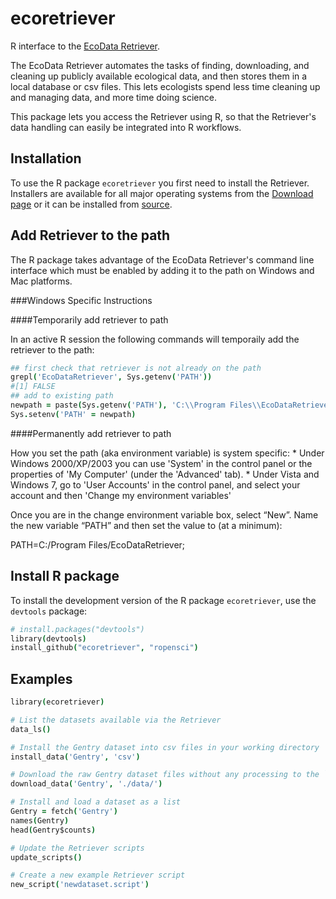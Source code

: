 ecoretriever
============

R interface to the [EcoData Retriever](http://ecodataretriever.org).

The EcoData Retriever automates the tasks of finding, downloading, and cleaning
up publicly available ecological data, and then stores them in a local database
or csv files. This lets ecologists spend less time cleaning up and managing
data, and more time doing science.

This package lets you access the Retriever using R, so that the Retriever's data
handling can easily be integrated into R workflows.

Installation
------------
To use the R package `ecoretriever` you first need to install the Retriever.
Installers are available for all major operating systems from the [Download page](http://ecodataretriever.org/download.html) or it can be installed from [source](https://github.com/weecology/retriever).

Add Retriever to the path
-------------------------
The R package takes advantage of the EcoData Retriever's command line interface which must be enabled by adding it to the path on Windows and Mac platforms.

###Windows Specific Instructions

####Temporarily add retriever to path

In an active R session the following commands will temporaily add the retriever to the path:

```coffee
## first check that retriever is not already on the path
grepl('EcoDataRetriever', Sys.getenv('PATH'))
#[1] FALSE
## add to existing path
newpath = paste(Sys.getenv('PATH'), 'C:\\Program Files\\EcoDataRetriever', sep=';')
Sys.setenv('PATH' = newpath)
```

####Permanently add retriever to path

How you set the path (aka environment variable) is system specific: * Under Windows 2000/XP/2003 you can use 'System' in the control panel or the properties of 'My Computer' (under the 'Advanced' tab). * Under Vista and Windows 7, go to 'User Accounts' in the control panel, and select your account and then 'Change my environment variables'

Once you are in the change environment variable box, select “New”. Name the new variable “PATH” and then set the value to (at a minimum):

PATH=C:/Program Files/EcoDataRetriever;

Install R package
-----------------

To install the development version of the R package `ecoretriever`, use the `devtools` package:

```coffee
# install.packages("devtools")
library(devtools)
install_github("ecoretriever", "ropensci")
```

Examples
--------
```coffee
library(ecoretriever)

# List the datasets available via the Retriever
data_ls()

# Install the Gentry dataset into csv files in your working directory
install_data('Gentry', 'csv')

# Download the raw Gentry dataset files without any processing to the `data` subdirectory
download_data('Gentry', './data/')

# Install and load a dataset as a list
Gentry = fetch('Gentry')
names(Gentry)
head(Gentry$counts)

# Update the Retriever scripts
update_scripts()

# Create a new example Retriever script
new_script('newdataset.script')
```
